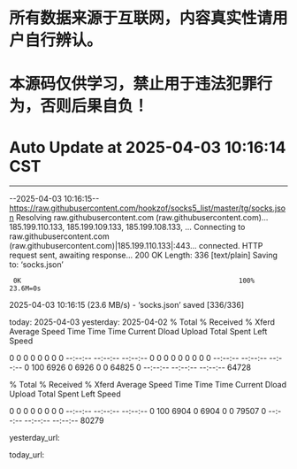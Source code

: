 # 所有数据来源于互联网，内容真实性请用户自行辨认。

# 本源码仅供学习，禁止用于违法犯罪行为，否则后果自负！

# Auto Update  at 2025-04-03 10:16:14 CST
------------------------------------------------
--2025-04-03 10:16:15--  https://raw.githubusercontent.com/hookzof/socks5_list/master/tg/socks.json
Resolving raw.githubusercontent.com (raw.githubusercontent.com)... 185.199.110.133, 185.199.109.133, 185.199.108.133, ...
Connecting to raw.githubusercontent.com (raw.githubusercontent.com)|185.199.110.133|:443... connected.
HTTP request sent, awaiting response... 200 OK
Length: 336 [text/plain]
Saving to: ‘socks.json’

     0K                                                       100% 23.6M=0s

2025-04-03 10:16:15 (23.6 MB/s) - ‘socks.json’ saved [336/336]

today: 2025-04-03
yesterday: 2025-04-02
  % Total    % Received % Xferd  Average Speed   Time    Time     Time  Current
                                 Dload  Upload   Total   Spent    Left  Speed
  0     0    0     0    0     0      0      0 --:--:-- --:--:-- --:--:--     0  0     0    0     0    0     0      0      0 --:--:-- --:--:-- --:--:--     0100  6926    0  6926    0     0  64825      0 --:--:-- --:--:-- --:--:-- 64728

  % Total    % Received % Xferd  Average Speed   Time    Time     Time  Current
                                 Dload  Upload   Total   Spent    Left  Speed
  0     0    0     0    0     0      0      0 --:--:-- --:--:-- --:--:--     0100  6904    0  6904    0     0  79507      0 --:--:-- --:--:-- --:--:-- 80279

yesterday_url:

today_url:

